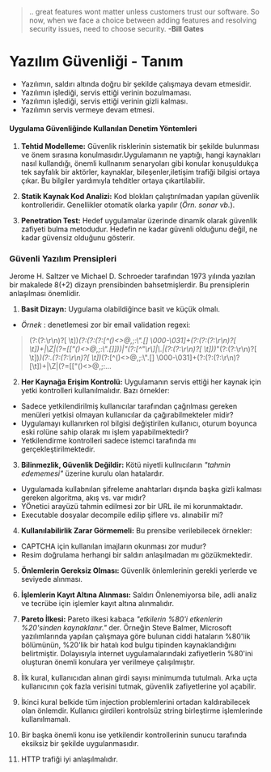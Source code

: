 
> .. great features wont matter unless customers trust our software. So now, when we face a choice between adding features and resolving security issues, need to choose security. **-Bill Gates**

# **Yazılım Güvenliği - Tanım**
- Yazılımın, saldırı altında doğru bir şekilde çalışmaya devam etmesidir.
- Yazılımın işlediği, servis ettiği verinin bozulmaması.
- Yazılımın işlediği, servis ettiği verinin gizli kalması.
- Yazılımın servis vermeye devam etmesi.

#### Uygulama Güvenliğinde Kullanılan Denetim Yöntemleri
1. **Tehtid Modelleme:** Güvenlik risklerinin sistematik bir şekilde bulunması ve önem sırasına konulmasıdır.Uygulamanın ne yaptığı, hangi kaynakları nasıl kullandığı, önemli kullnanım senaryoları gibi konular konuşuldukça tek sayfalık bir aktörler, kaynaklar, bileşenler,iletişim trafiği bilgisi ortaya çıkar. Bu bilgiler yardımıyla tehditler ortaya çıkartilabilir.

2. **Statik Kaynak Kod Analizi:** Kod blokları çalıştırılmadan yapılan güvenlik kontrolleridir. Genellikler otomatik olarka yapılır (*Örn. sonar vb.*).

3. **Penetration Test:** Hedef uygulamalar üzerinde dinamik olarak güvenlik zafiyeti bulma metodudur. Hedefin ne kadar güvenli olduğunu değil, ne kadar güvensiz olduğunu gösterir.


### Güvenli Yazılım Prensipleri
Jerome H. Saltzer ve Michael D. Schroeder tarafından 1973 yılında yazılan bir makalede 8(+2) dizayn prensibinden bahsetmişlerdir. Bu prensiplerin anlaşılması önemlidir.

1. **Basit Dizayn:** Uygulama olabildiğince basit ve küçük olmalı.
  -  _Örnek_  : denetlemesi zor bir email validation regexi:
  > (?:(?:\r\n)?[ \t])*(?:(?:(?:[^()<>@,;:\\".\[\] \000-\031]+(?:(?:(?:\r\n)?[ \t])+|\Z|(?=[\["()<>@,;:\\".\[\]]))|"(?:[^\"\r\\]|\\.|(?:(?:\r\n)?[ \t]))*"(?:(?:\r\n)?[ \t])*)(?:\.(?:(?:\r\n)?[ \t])*(?:[^()<>@,;:\\".\[\] \000-\031]+(?:(?:(?:\r\n)?[\t])+|\Z|(?=[\["()<>@,;:...

2. **Her Kaynağa Erişim Kontrolü:** Uygulamanın servis ettiği her kaynak için yetki kontrolleri kullanılmalıdır. Bazı örnekler:
  - Sadece yetkilendirilmiş kullanıcılar tarafından çağrılması gereken menüleri yetkisi olmayan kullanıcılar da çağırabilmekteler midir?
  - Uygulamayı kullanırken rol bilgisi değiştirilen kullanıcı, oturum boyunca eski rolüne sahip olarak mı işlem yapabilmektedir?
  - Yetkilendirme kontrolleri sadece istemci tarafında mı gerçekleştirilmektedir.

3. **Bilinmezlik, Güvenlik Değildir:** Kötü niyetli kullnıcıların _"tahmin edememesi"_ üzerine kurulu olan hatalardır.
  - Uygulamada kullabnılan şifreleme anahtarları dışında başka gizli kalması gereken algoritma, akış vs. var mıdır?
  - YÖnetici arayüzü tahmin edilmesi zor bir URL ile mi korunmaktadır.
  - Executable dosyalar decompile edilip şiflere vs. alınabilir mi?

4. **Kullanılabilirlik Zarar Görmemeli:** Bu prensibe verilebilecek örnekler:
  - CAPTCHA için kullanılan imajların okunması zor mudur?
  - Resim doğrulama herhangi bir saldırı anlaşılmadan mı gözükmektedir.

5. **Önlemlerin Gereksiz Olması:**  Güvenlik önlemlerinin gerekli yerlerde ve seviyede alınması.
6. **İşlemlerin Kayıt Altına Alınması:** Saldırı Önlenemiyorsa bile, adli analiz ve tecrübe için işlemler kayıt altına alınmalıdır.

7. **Pareto İlkesi:** Pareto ilkesi kabaca _"etkilerin %80'i etkenlerin %20'sinden kaynaklanır."_ der. Örneğin Steve Balmer, Microsoft yazılımlarında yapılan çalışmaya göre bulunan ciddi hataların %80'lik bölümünün, %20'lik bir hatalı kod bulgu tipinden kaynaklandığını belirtmiştir. Dolayısıyla internet uygulamalarındaki zafiyetlerin %80'ini oluşturan önemli konulara yer verilmeye çalışılmıştır.

  6. İlk kural, kullanıcıdan alınan girdi sayısı minimumda tutulmalı. Arka uçta kullanıcının çok fazla verisini tutmak, güvenlik zafiyetlerine yol açabilir.

  5. İkinci kural belkide tüm injection problemlerini ortadan kaldırabilecek olan önlemdir. Kullanıcı girdileri kontrolsüz string birleştirme işlemlerinde kullanılmamalı.

  4. Bir başka önemli konu ise yetkilendir kontrollerinin sunucu tarafında eksiksiz bir şekilde uygulanmasıdır.
  3. HTTP trafiği iyi anlaşılmalıdır.
